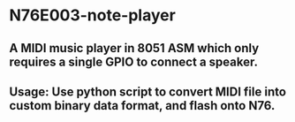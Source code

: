 # N76E003-note-player

## A MIDI music player in 8051 ASM which only requires a single GPIO to connect a speaker.
## Usage: Use python script to convert MIDI file into custom binary data format, and flash onto N76.